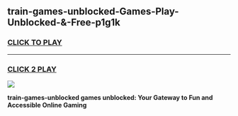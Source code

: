 
## train-games-unblocked-Games-Play-Unblocked-&-Free-p1g1k
<h3>
<a href="https://premium76.site?title=train-games-unblocked&ref=24A">CLICK TO PLAY</a></h3>
<hr>

<h3>
<a href="https://premium76.site?title=train-games-unblocked&ref=24A">CLICK 2 PLAY</a>
  
</h3>

<a href="https://premium76.site?title=train-games-unblocked&ref=24A"><img src="https://clearcache.store/games.png"></a>


**train-games-unblocked games unblocked: Your Gateway to Fun and Accessible Online Gaming**

